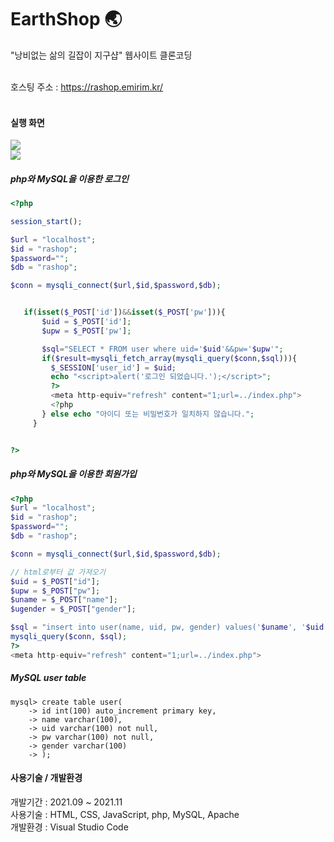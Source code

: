 # EarthShop :earth_asia:
"낭비없는 삶의 길잡이 지구샵" 웹사이트 클론코딩
<br><br>

호스팅 주소 : https://rashop.emirim.kr/
<br><br>

#### 실행 화면
<img src="https://geode-gem-7b6.notion.site/image/https%3A%2F%2Fs3-us-west-2.amazonaws.com%2Fsecure.notion-static.com%2F5fde5f75-9b3f-4c29-8cf2-3a877be4c89a%2FUntitled.png?table=block&id=f20874e0-1477-4fe5-8012-01be4f01a3a2&spaceId=e92763c1-d739-496d-9b03-1671bf3014eb&width=2000&userId=&cache=v2">
<br>
<img src="https://geode-gem-7b6.notion.site/image/https%3A%2F%2Fs3-us-west-2.amazonaws.com%2Fsecure.notion-static.com%2Fce979bb3-b67a-412f-bb20-09a2555ce982%2FUntitled.png?table=block&id=f6fa16b6-a7d5-4d36-a227-89b93adba140&spaceId=e92763c1-d739-496d-9b03-1671bf3014eb&width=2000&userId=&cache=v2">

##### php와 MySQL을 이용한 로그인
 ```php
<?php

session_start();

$url = "localhost";
$id = "rashop";
$password="";
$db = "rashop";

$conn = mysqli_connect($url,$id,$password,$db);


    if(isset($_POST['id'])&&isset($_POST['pw'])){
        $uid = $_POST['id'];
        $upw = $_POST['pw'];

        $sql="SELECT * FROM user where uid='$uid'&&pw='$upw'";
        if($result=mysqli_fetch_array(mysqli_query($conn,$sql))){
          $_SESSION['user_id'] = $uid;
          echo "<script>alert('로그인 되었습니다.');</script>";
          ?>
          <meta http-equiv="refresh" content="1;url=../index.php">
          <?php
        } else echo "아이디 또는 비밀번호가 일치하지 않습니다.";
      }


?>
```
##### php와 MySQL을 이용한 회원가입
 ```php
<?php
$url = "localhost";
$id = "rashop";
$password="";
$db = "rashop";

$conn = mysqli_connect($url,$id,$password,$db);

// html로부터 값 가져오기
$uid = $_POST["id"];
$upw = $_POST["pw"];
$uname = $_POST["name"];
$ugender = $_POST["gender"];

$sql = "insert into user(name, uid, pw, gender) values('$uname', '$uid', '$upw', '$ugender')";
mysqli_query($conn, $sql);
?>
<meta http-equiv="refresh" content="1;url=../index.php">

```
##### MySQL user table
```mysql
mysql> create table user(
    -> id int(100) auto_increment primary key,
    -> name varchar(100),
    -> uid varchar(100) not null,
    -> pw varchar(100) not null,
    -> gender varchar(100)
    -> );
```

#### 사용기술 / 개발환경
개발기간 : 2021.09 ~ 2021.11<br>
사용기술 : HTML, CSS, JavaScript, php, MySQL, Apache<br>
개발환경 : Visual Studio Code
<br><br>
